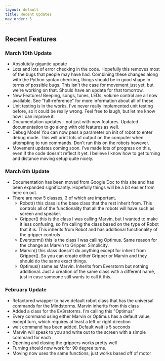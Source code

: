 ```yaml
---
layout: default
title: Recent Updates
nav_order: 5
---
```


## Recent Features

### March 10th Update
- Absolutely gigantic update
- Lots and lots of error checking in the code. Hopefully this removes most of the bugs that people may have had. Combining these changes along with the Python syntax checking, things should be in good shape in terms of possible bugs. This isn't the case for movement just yet, but we're working on that. Should have an update for that tomorrow.
- New Features! Beeping, songs, tunes, LEDs, volume control are all now available. See "full-reference" for more information about all of these.
- Unit testing is in the works. I've never really implemented unit testing before, so it could be really wrong. Feel free to laugh, but let me know how I can improve it.
- Documentation updates - not just with new features. Updated documentation to go along with old features as well.
- Debug Mode! You can now pass a parameter on init of robot to enter debug mode. This will print lots of output on the computer when attempting to run commands. Don't run this on the robots however.
- Movement updates coming soon. I've made lots of progress on this, even if the code doesn't reflect it yet. I believe I know how to get turning and distance moving setup quite nicely.

### March 6th Update
- Documentation has been moved from Google Doc to this site and has been expanded significantly. Hopefully things will be a bit easier from here on out.
- There are now 5 classes, 3 of which are important.
   - Robot() this class is the base class that the rest inherit from. This controls all of the functionality that all the robots will have such as screen and speaker.
   - Gripper() this is the class I was calling Marvin, but I wanted to make it less confusing, so I'm calling the class based on the type of Robot that it is. This inherits from Robot and has additional functionality of the gripper controls
   - Everstorm() this is the class I was calling Optimus. Same reason for the change as Marvin to Gripper. Simplicity.
   - Marvin() this class doesn't do anything except for inherit from Gripper(). So you can create either Gripper or Marvin and they should do the same exact things.
   - Optimus() same as Marvin. Inherits from Everstorm but nothing additional. Just a creation of the same class with a different name, just in case someone still wants to call it this.

### February Update
- Refactored wrapper to have default robot class that has the universal
commands for the Mindstorms. Marvin inherits from this class
- Added a class for the Ev3rstorms. I'm calling this "Optimus"
- Every command using either Marvin or Optimus has a default value, except turn, which requires
at least a left or right direction
- wait command has been added. Default wait is 5 seconds
- Marvin will speak to you and write out to the screen with a simple command for each
- Opening and closing the grippers works pretty well
- Turning should now work for 90 degree turns.
- Moving now uses the same functions, just works based off of motor
